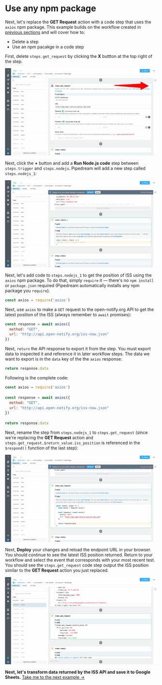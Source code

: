 # Use any npm package

Next, let's replace the **GET Request** action with a code step that uses the `axios` npm package. This example builds on the workflow created in [previous sections](/quickstart/hello-world/) and will cover how to:

- Delete a step
- Use an npm pacakge in a code step

First, delete `steps.get_request` by clicking the **X** buttton at the top right of the step.

![image-20210516212047297](../images/image-20210516212047297.png)

Next, click the **+** button and add a **Run Node.js code** step between `steps.trigger` and `steps.nodejs`. Pipedream will add a new step called `steps.nodejs_1`:

![image-20210516212506585](../images/image-20210516212506585.png)

Next, let's add code to `steps.nodejs_1` to get the position of ISS using the `axios` npm package. To do that, simply `require` it — there's no `npm install` or `package.json` required (Pipedream automatically installs any npm package you `require`).

```javascript
const axios = require('axios')
```

Next, use `axios` to make a `GET` request to the open-notify.org API to get the latest position of the ISS (always remember to `await` promises):

```javascript
const response = await axios({
  method: "GET",
  url: "http://api.open-notify.org/iss-now.json"
})
```

Next, `return` the API response to export it from the step. You must export data to inspected it and reference it in later workflow steps. The data we want to export is in the `data` key of the the `axios` response:

```javascript
return response.data
```

Following is the complete code:

```javascript
const axios = require('axios')

const response = await axios({
  method: "GET",
  url: "http://api.open-notify.org/iss-now.json"
})

return response.data
```

Next, rename the step from `steps.nodejs_1` to `steps.get_request` (since we're replacing the **GET Request** action and `steps.get_request.$return_value.iss_position` is referenced in the `$respond()` function of the last step):

![image-20210516213201525](../images/image-20210516213201525.png)

Next, **Deploy** your changes and reload the endpoint URL in your browser. You should continue to see the latest ISS position returned. Return to your workflow and select the event that corresponds with your most recent test. You should see the `steps.get_request` code step output the ISS position similar to the **GET Request** action you just replaced.

![image-20210516213527109](../images/image-20210516213527109.png)

**Next, let's transform data returned by the ISS API and save it to Google Sheets.** [Take me to the next example &rarr;](../add-data-to-google-sheets/) 